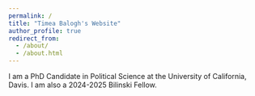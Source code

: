 ```yaml
---
permalink: /
title: "Timea Balogh's Website"
author_profile: true
redirect_from: 
  - /about/
  - /about.html
---
```


I am a PhD Candidate in Political Science at the University of California, Davis. I am also a 2024-2025 Bilinski Fellow. 

